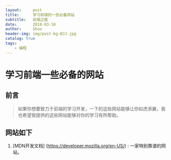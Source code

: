 ```yaml
---
layout:     post
title:      学习前端的一些必备网站
subtitle:   前端之窗
date:       2018-03-10
author:     Shuo
header-img: img/post-bg-BJJ.jpg
catalog: true
tags:
    - 编程
---
```



# 学习前端一些必备的网站
## 前言
> 如果你想要致力于前端的学习开发，一下的这些网站能够让你如虎添翼，我也希望我提供的这些网站能够对你的学习有所帮助。

## 网站如下
1. [MDN开发文档]  (https://developer.mozilla.org/en-US/) : 一家特别靠谱的网站。
